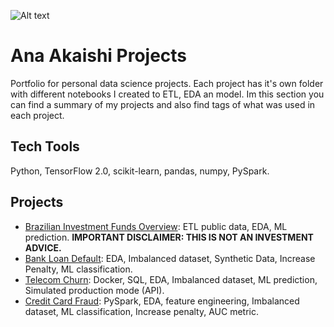 ![Alt text](https://github.com/Ana-Akaishi/data-science-projects/blob/main/DS%20Github.png)

# Ana Akaishi Projects
Portfolio for personal data science projects. Each project has it's own folder with different notebooks I created to ETL, EDA an model. Im this section you can find a summary of my projects and also find tags of what was used in each project.

## Tech Tools
Python, TensorFlow 2.0, scikit-learn, pandas, numpy, PySpark.

## Projects
- [Brazilian Investment Funds Overview](https://github.com/Ana-Akaishi/data-science-projects/tree/main/Brazilian%20Investment%20Funds):  ETL public data, EDA, ML prediction.
**IMPORTANT DISCLAIMER: THIS IS NOT AN INVESTMENT ADVICE.**
- [Bank Loan Default](https://github.com/Ana-Akaishi/data-science-projects/tree/main/Bank_Loan_Default): EDA, Imbalanced dataset, Synthetic Data, Increase Penalty, ML classification.
- [Telecom Churn](https://github.com/Ana-Akaishi/data-science-projects/tree/main/Telecom_Churn): Docker, SQL, EDA, Imbalanced dataset, ML prediction, Simulated production mode (API).
- [Credit Card Fraud](): PySpark, EDA, feature engineering, Imbalanced dataset, ML classification, Increase penalty, AUC metric.